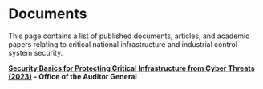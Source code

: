 # Documents

This page contains a list of published documents, articles, and academic papers relating to critical national infrastructure and industrial control system security.&#x20;

[**Security Basics for Protecting Critical Infrastructure from Cyber Threats (2023)**](https://audit.wa.gov.au/wp-content/uploads/2023/06/Report-24\_-Security-Basics-for-Protecting-Critical-Infrastructure-from-Cyber-Threats.pdf) **- Office of the Auditor General**

